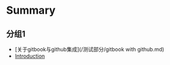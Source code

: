 # Summary

## 分组1

* [关于gitbook与github集成](/测试部分/gitbook with github.md)
* [Introduction](/测试部分/README.md)



